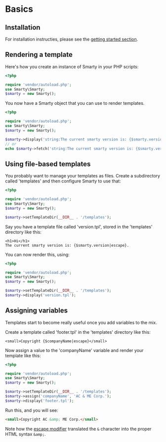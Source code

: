 # Basics

## Installation
For installation instructies, please see the [getting started section](../getting-started.md).

## Rendering a template
Here's how you create an instance of Smarty in your PHP scripts:
```php
<?php

require 'vendor/autoload.php';
use Smarty\Smarty;
$smarty = new Smarty();
```

You now have a Smarty object that you can use to render templates.

```php
<?php

require 'vendor/autoload.php';
use Smarty\Smarty;
$smarty = new Smarty();

$smarty->display('string:The current smarty version is: {$smarty.version}.');
// or 
echo $smarty->fetch('string:The current smarty version is: {$smarty.version}.');
```

## Using file-based templates
You probably want to manage your templates as files. Create a subdirectory called 'templates' and
then configure Smarty to use that:

```php
<?php

require 'vendor/autoload.php';
use Smarty\Smarty;
$smarty = new Smarty();

$smarty->setTemplateDir(__DIR__ . '/templates');
```

Say you have a template file called 'version.tpl', stored in the 'templates' directory like this:
```smarty
<h1>Hi</h1>
The current smarty version is: {$smarty.version|escape}.
```

You can now render this, using:
```php
<?php

require 'vendor/autoload.php';
use Smarty\Smarty;
$smarty = new Smarty();

$smarty->setTemplateDir(__DIR__ . '/templates');
$smarty->display('version.tpl');
```

## Assigning variables

Templates start to become really useful once you add variables to the mix.

Create a template called 'footer.tpl' in the 'templates' directory like this:
```smarty
<small>Copyright {$companyName|escape}</small>
```

Now assign a value to the 'companyName' variable and render your template like this:

```php
<?php

require 'vendor/autoload.php';
use Smarty\Smarty;
$smarty = new Smarty();

$smarty->setTemplateDir(__DIR__ . '/templates');
$smarty->assign('companyName', 'AC & ME Corp.');
$smarty->display('footer.tpl');
```

Run this, and you will see:

```html
<small>Copyright AC &amp; ME Corp.</small>
```

Note how the [escape modifier](../designers/language-modifiers/language-modifier-escape.md) 
translated the `&` character into the proper HTML syntax `&amp;`.